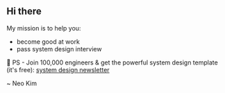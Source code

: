 ## Hi there

My mission is to help you:

- become good at work
- pass system design interview


  

👋 PS - Join 100,000 engineers & get the powerful system design template (it's free): 
[system design newsletter](https://newsletter.systemdesign.one/)


~ Neo Kim

<!--
**systemdesign42/systemdesign42** is a ✨ _special_ ✨ repository because its `README.md` (this file) appears on your GitHub profile.

Here are some ideas to get you started:

- 🔭 I’m currently working on ...
- 🌱 I’m currently learning ...
- 👯 I’m looking to collaborate on ...
- 🤔 I’m looking for help with ...
- 💬 Ask me about ...
- 📫 How to reach me: ...
- 😄 Pronouns: ...
- ⚡ Fun fact: ...
-->
